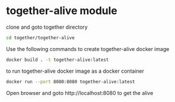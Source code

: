 # together-alive module

clone and goto together directory

```bash
cd together/together-alive
```

Use the following commands to create together-alive docker image
```bash
docker build . -t together-alive:latest
```

to run together-alive docker image as a docker container
```bash
docker run --port 8080:8080 together-alive:latest
```

Open browser and goto 
http://localhost:8080
to get the alive

